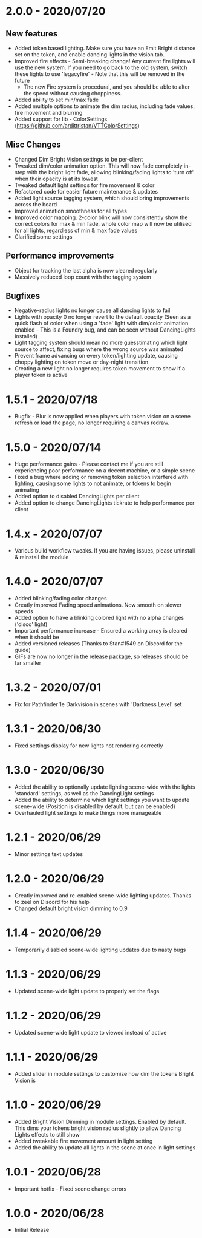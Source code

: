 # 2.0.0 - 2020/07/20

## New features

* Added token based lighting. Make sure you have an Emit Bright distance set on the token, and enable dancing lights in the vision tab.
* Improved fire effects - Semi-breaking change! Any current fire lights will use the new system. If you need to go back to the old system, switch these lights to use 'legacyfire' - Note that this will be removed in the future
    * The new Fire system is procedural, and you should be able to alter the speed without causing choppiness. 
* Added ability to set min/max fade
* Added multiple options to animate the dim radius, including fade values, fire movement and blurring
* Added support for lib - ColorSettings (https://github.com/ardittristan/VTTColorSettings)

## Misc Changes

* Changed Dim Bright Vision settings to be per-client
* Tweaked dim/color animation option. This will now fade completely in-step with the bright light fade, allowing blinking/fading lights to 'turn off' when their opacity is at its lowest
* Tweaked default light settings for fire movement & color
* Refactored code for easier future maintenance & updates
* Added light source tagging system, which should bring improvements across the board
* Improved animation smoothness for all types
* Improved color mapping. 2-color blink will now consistently show the correct colors for max & min fade, whole color map will now be utilised for all lights, regardless of min & max fade values
* Clarified some settings

## Performance improvements
* Object for tracking the last alpha is now cleared regularly
* Massively reduced loop count with the tagging system

## Bugfixes
* Negative-radius lights no longer cause all dancing lights to fail
* Lights with opacity 0 no longer revert to the default opacity (Seen as a quick flash of color when using a 'fade' light with dim/color animation enabled - This is a Foundry bug, and can be seen without DancingLights installed)
* Light tagging system should mean no more guesstimating which light source to affect, fixing bugs where the wrong source was animated
* Prevent frame advancing on every token/lighting update, causing choppy lighting on token move or day-night transition
* Creating a new light no longer requires token movement to show if a player token is active

# 1.5.1 - 2020/07/18

* Bugfix - Blur is now applied when players with token vision on a scene refresh or load the page, no longer requiring a canvas redraw.

# 1.5.0 - 2020/07/14

* Huge performance gains - Please contact me if you are still experiencing poor performance on a decent machine, or a simple scene
* Fixed a bug where adding or removing token selection interfered with lighting, causing some lights to not animate, or tokens to begin animating
* Added option to disabled DancingLights per client
* Added option to change DancingLights tickrate to help performance per client

# 1.4.x - 2020/07/07

* Various build workflow tweaks. If you are having issues, please uninstall & reinstall the module

# 1.4.0 - 2020/07/07

* Added blinking/fading color changes
* Greatly improved Fading speed animations. Now smooth on slower speeds
* Added option to have a blinking colored light with no alpha changes ('disco' light)
* Important performance increase - Ensured a working array is cleared when it should be
* Added versioned releases (Thanks to Stan#1549 on Discord for the guide)
* GIFs are now no longer in the release package, so releases should be far smaller

# 1.3.2 - 2020/07/01

* Fix for Pathfinder 1e Darkvision in scenes with 'Darkness Level' set

# 1.3.1 - 2020/06/30

* Fixed settings display for new lights not rendering correctly

# 1.3.0 - 2020/06/30

* Added the ability to optionally update lighting scene-wide with the lights 'standard' settings, as well as the DancingLight settings
* Added the ability to determine which light settings you want to update scene-wide (Position is disabled by default, but can be enabled)
* Overhauled light settings to make things more manageable

# 1.2.1 - 2020/06/29

* Minor settings text updates

# 1.2.0 - 2020/06/29

* Greatly improved and re-enabled scene-wide lighting updates. Thanks to zeel on Discord for his help
* Changed default bright vision dimming to 0.9

# 1.1.4 - 2020/06/29

* Temporarily disabled scene-wide lighting updates due to nasty bugs

# 1.1.3 - 2020/06/29

* Updated scene-wide light update to properly set the flags

# 1.1.2 - 2020/06/29

* Updated scene-wide light update to viewed instead of active

# 1.1.1 - 2020/06/29

* Added slider in module settings to customize how dim the tokens Bright Vision is

# 1.1.0 - 2020/06/29

* Added Bright Vision Dimming in module settings. Enabled by default. This dims your tokens bright vision radius slightly to allow Dancing Lights effects to still show
* Added tweakable fire movement amount in light setting
* Added the ability to update all lights in the scene at once in light settings 

# 1.0.1 - 2020/06/28

* Important hotfix - Fixed scene change errors

# 1.0.0 - 2020/06/28

* Initial Release


